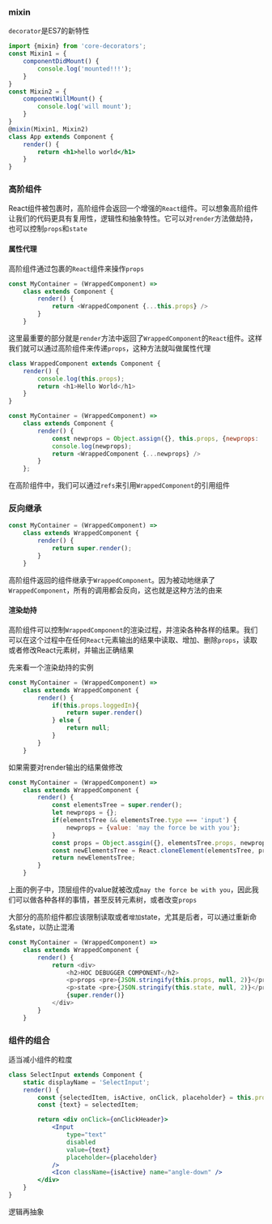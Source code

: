 ### mixin
`decorator`是ES7的新特性

```jsx
import {mixin} from 'core-decorators';
const Mixin1 = {
    componentDidMount() {
        console.log('mounted!!!');
    }
}
const Mixin2 = {
    componentWillMount() {
        console.log('will mount');
    }
}
@mixin(Mixin1, Mixin2)
class App extends Component {
    render() {
        return <h1>hello world</h1>
    }
}
```

### 高阶组件

React组件被包裹时，高阶组件会返回一个增强的`React`组件。可以想象高阶组件让我们的代码更具有复用性，逻辑性和抽象特性。它可以对`render`方法做劫持，也可以控制`props`和`state`

#### 属性代理
高阶组件通过包裹的`React`组件来操作`props`

```js
const MyContainer = (WrappedComponent) => 
    class extends Component {
        render() {
            return <WrappedComponent {...this.props} />
        }
    }
```

这里最重要的部分就是`render`方法中返回了`WrappedComponent`的`React`组件。这样我们就可以通过高阶组件来传递`props`，这种方法就叫做属性代理

```js
class WrappedComponent extends Component {
    render() {
        console.log(this.props);
        return <h1>Hello World</h1>
    }
}

const MyContainer = (WrappedComponent) => 
    class extends Component {
        render() {
            const newprops = Object.assign({}, this.props, {newprops: 'newprops'});
            console.log(newprops);
            return <WrappedComponent {...newprops} />
        }
    };
```

在高阶组件中，我们可以通过`refs`来引用`WrappedComponent`的引用组件

### 反向继承

```js
const MyContainer = (WrappedComponent) => 
    class extends WrappedComponent {
        render() {
            return super.render();
        }
    }
```

高阶组件返回的组件继承于`WrappedComponent`。因为被动地继承了`WrappedComponent`，所有的调用都会反向，这也就是这种方法的由来

#### 渲染劫持
高阶组件可以控制`WrappedComponent`的渲染过程，并渲染各种各样的结果。我们可以在这个过程中在任何`React`元素输出的结果中读取、增加、删除`props`，读取或者修改React元素树，并输出正确结果

先来看一个渲染劫持的实例

```js
const MyContainer = (WrappedComponent) => 
    class extends WrappedComponent {
        render() {
            if(this.props.loggedIn){
                return super.render()
            } else {
                return null;
            }
        }
    }
```

如果需要对render输出的结果做修改

```js
const MyContainer = (WrappedComponent) => 
    class extends WrappedComponent {
        render() {
            const elementsTree = super.render();
            let newprops = {};
            if(elementsTree && elementsTree.type === 'input') {
                newprops = {value: 'may the force be with you'};
            }
            const props = Object.assgin({}, elementsTree.props, newprops);
            const newElementsTree = React.cloneElement(elementsTree, props, elementsTree.props.children);
            return newElementsTree;
        }
    }
```

上面的例子中，顶层组件的value就被改成`may the force be with you`，因此我们可以做各种各样的事情，甚至反转元素树，或者改变`props`

大部分的高阶组件都应该限制读取或者`增加`state，尤其是后者，可以通过重新命名state，以防止混淆

```js
const MyContainer = (WrappedComponent) => 
    class extends WrappedComponent {
        render() {
            return <div>
                <h2>HOC DEBUGGER COMPONENT</h2>
                <p>props <pre>{JSON.stringify(this.props, null, 2)}</pre></p>
                <p>state <pre>{JSON.stringify(this.state, null, 2)}</pre></p>
                {super.render()}
            </div>
        }
    }
```


### 组件的组合

适当减小组件的粒度

```jsx
class SelectInput extends Component {
    static displayName = 'SelectInput';
    render() {
        const {selectedItem, isActive, onClick, placeholder} = this.props;
        const {text} = selectedItem;

        return <div onClick={onClickHeader}>
            <Input 
                type="text"
                disabled
                value={text}
                placeholder={placeholder}
            />
            <Icon className={isActive} name="angle-down" />
        </div>
    }
}
```

逻辑再抽象

































